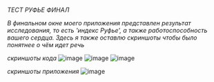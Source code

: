 *ТЕСТ РУФЬЕ ФИНАЛ*

  *В финальном окне моего приложения представлен результат исследования, то есть 'индекс Руфье', 
      а также работоспособность вашего сердца.* *Здесь я также оставлю скриншоты чтобы было понятнее
           о чём идет речь*
           

*скриншоты кода*
![image](https://user-images.githubusercontent.com/104721684/169063948-f131dfd5-8380-4a6d-a279-501a364c9fd7.png)
![image](https://user-images.githubusercontent.com/104721684/169064117-8b6b945a-86d9-4f9e-a9d4-fc345e54e0e6.png)
![image](https://user-images.githubusercontent.com/104721684/169064203-4af9eeab-3444-4a97-ba14-29425c9249d7.png)


*скриншоты приложения*
![image](https://user-images.githubusercontent.com/104721684/169063816-f823e034-4e9f-4f84-bb04-8e215541fa78.png)
